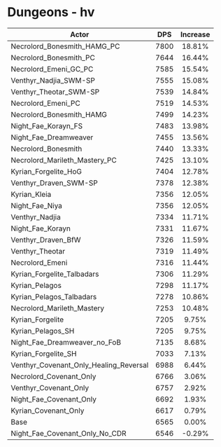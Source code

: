 # Dungeons - hv
| Actor | DPS | Increase |
|---|:---:|:---:|
|Necrolord_Bonesmith_HAMG_PC|7800|18.81%|
|Necrolord_Bonesmith_PC|7644|16.44%|
|Necrolord_Emeni_GC_PC|7585|15.54%|
|Venthyr_Nadjia_SWM-SP|7555|15.08%|
|Venthyr_Theotar_SWM-SP|7539|14.84%|
|Necrolord_Emeni_PC|7519|14.53%|
|Necrolord_Bonesmith_HAMG|7499|14.23%|
|Night_Fae_Korayn_FS|7483|13.98%|
|Night_Fae_Dreamweaver|7455|13.56%|
|Necrolord_Bonesmith|7440|13.33%|
|Necrolord_Marileth_Mastery_PC|7425|13.10%|
|Kyrian_Forgelite_HoG|7404|12.78%|
|Venthyr_Draven_SWM-SP|7378|12.38%|
|Kyrian_Kleia|7356|12.05%|
|Night_Fae_Niya|7356|12.05%|
|Venthyr_Nadjia|7334|11.71%|
|Night_Fae_Korayn|7331|11.67%|
|Venthyr_Draven_BfW|7326|11.59%|
|Venthyr_Theotar|7319|11.49%|
|Necrolord_Emeni|7316|11.44%|
|Kyrian_Forgelite_Talbadars|7306|11.29%|
|Kyrian_Pelagos|7298|11.17%|
|Kyrian_Pelagos_Talbadars|7278|10.86%|
|Necrolord_Marileth_Mastery|7253|10.48%|
|Kyrian_Forgelite|7205|9.75%|
|Kyrian_Pelagos_SH|7205|9.75%|
|Night_Fae_Dreamweaver_no_FoB|7135|8.68%|
|Kyrian_Forgelite_SH|7033|7.13%|
|Venthyr_Covenant_Only_Healing_Reversal|6988|6.44%|
|Necrolord_Covenant_Only|6766|3.06%|
|Venthyr_Covenant_Only|6757|2.92%|
|Night_Fae_Covenant_Only|6692|1.93%|
|Kyrian_Covenant_Only|6617|0.79%|
|Base|6565|0.00%|
|Night_Fae_Covenant_Only_No_CDR|6546|-0.29%|
